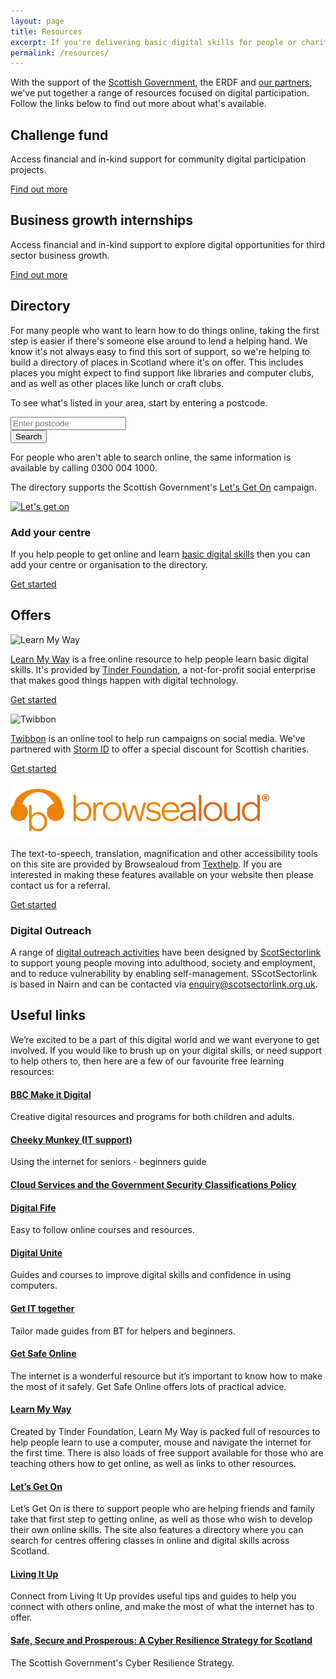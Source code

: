 ```yaml
---
layout: page
title: Resources
excerpt: If you're delivering basic digital skills for people or charities in Scotland, then we're here to help.
permalink: /resources/
---
```


With the support of the [Scottish Government](http://www.gov.scot), the ERDF and [our partners](/charter/), we've put together a range of resources focused on digital participation. Follow the links below to find out more about what's available.



## Challenge fund

Access financial and in-kind support for community digital participation projects.

<a href="/resources/challenge-fund/" class="btn btn-primary btn-lg">Find out more</a>

## Business growth internships

Access financial and in-kind support to explore digital opportunities for third sector business growth.

<a href="/resources/internships/" class="btn btn-primary btn-lg">Find out more</a>



## Directory

For many people who want to learn how to do things online, taking the first step is easier if there's someone else around to lend a helping hand. We know it's not always easy to find this sort of support, so we're helping to build a directory of places in Scotland where it's on offer. This includes places you might expect to find support like libraries and computer clubs, and as well as other places like lunch or craft clubs.

To see what's listed in your area, start by entering a postcode.

<form role="form" action="http://letsgeton.digitalscotland.org/Search" method="GET">
  <div class="form-group">
    <input type="text" class="form-control input-lg" id="postcode" name="geo.postcode" placeholder="Enter postcode">
  </div>
  <div class="form-group">
    <button type="submit" class="btn btn-primary btn-lg">Search</button>
  </div>
</form>

For people who aren't able to search online, the same information is available by calling 0300 004 1000.

The directory supports the Scottish Government's [Let's Get On](http://www.letsgeton.scot/) campaign.

[![Let's get on](/images/Letsgetonbutton-125x125.png)](http://www.letsgeton.scot/)

### Add your centre

If you help people to get online and learn [basic digital skills](http://digital.scvo.org.uk/about/basic-digital-skills/)  then you can add your centre or organisation to the directory. 

<a href="http://letsgeton.digitalscotland.org/SignUp/create" class="btn btn-primary btn-lg">Get started</a>



## Offers

![Learn My Way](/images/learnmyway.jpg)

[Learn My Way](http://scotland.learnmyway.com) is a free online resource to help people learn basic digital skills. It's provided by [Tinder Foundation](http://www.tinderfoundation.org), a not-for-profit social enterprise that makes good things happen with digital technology.

<a href="http://scotland.learnmyway.com" class="btn btn-primary btn-lg">Get started</a>

![Twibbon](/images/twibbon.png)

[Twibbon](/twibbon/) is an online tool to help run campaigns on social media. We've partnered with [Storm ID](/charter/storm-id/) to offer a special discount for Scottish charities.

<a href="/twibbon/" class="btn btn-primary btn-lg">Get started</a>

![Browsealoud](/images/browsealoud.png)

The text-to-speech, translation, magnification and other accessibility tools on this site are provided by Browsealoud from [Texthelp](https://www.texthelp.com/en-gb). If you are interested in making these features available on your website then please contact us for a referral.

<a href="mailto:digital@scvo.org.uk" class="btn btn-primary btn-lg">Get started</a>



### Digital Outreach

A range of [digital outreach activities](https://www.ruralnetwork.scot/digital-outreach-activities-scotsectorlink) have been designed by [ScotSectorlink](http://www.scotsectorlink.org.uk/) to support young people moving into adulthood, society and employment, and to reduce vulnerability by enabling self-management. SScotSectorlink is based in Nairn and can be contacted via [enquiry@scotsectorlink.org.uk](mailto:enquiry@scotsectorlink.org.uk). 



## Useful links

We’re excited to be a part of this digital world and we want everyone to get involved. If you would like to brush up on your digital skills, or need support to help others to, then here are a few of our favourite free learning resources:

#### [BBC Make it Digital](http://www.bbc.co.uk/makeitdigital)

Creative digital resources and programs for both children and adults.

#### [Cheeky Munkey (IT support)](http://cheekymunkey.co.uk/using-the-internet-for-seniors-beginners-guide/)

Using the internet for seniors - beginners guide

#### [Cloud Services and the Government Security Classifications Policy](file:///C:/Users/RStafford/Downloads/Skyscape_GSCP_white_paper.pdf) 

#### [Digital Fife](http://www.digitalfife.com/)

Easy to follow online courses and resources. 

#### [Digital Unite](http://digitalunite.com/) 

Guides and courses to improve digital skills and confidence in using computers.

#### [Get IT together](http://www.bt.com/includingyou/getting-online.html)

Tailor made guides from BT for helpers and beginners.

#### [Get Safe Online](https://www.getsafeonline.org/)

The internet is a wonderful resource but it’s important to know how to make the most of it safely. Get Safe Online offers lots of practical advice.

#### [Learn My Way](http://scotland.learnmyway.com/)

Created by Tinder Foundation, Learn My Way is packed full of resources to help people learn to use a computer, mouse and navigate the internet for the first time. There is also loads of free support available for those who are teaching others how to get online, as well as links to other resources.

#### [Let’s Get On](http://www.letsgeton.scot/)

Let’s Get On is there to support people who are helping friends and family take that first step to getting online, as well as those who wish to develop their own online skills. The site also features a directory where you can search for centres offering classes in online and digital skills across Scotland.

#### [Living It Up](https://portal.livingitup.org.uk/)

Connect from Living It Up provides useful tips and guides to help you connect with others online, and make the most of what the internet has to offer.

#### [Safe, Secure and Prosperous: A Cyber Resilience Strategy for Scotland](http://www.gov.scot/Publications/2015/11/2023/downloads) 

The Scottish Government's Cyber Resilience Strategy.
